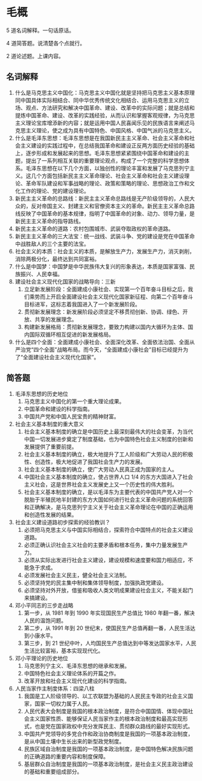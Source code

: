 # 毛概

5 道名词解释。一句话原话。

4 道简答题。说清楚各个点就行。

2 道论述题。上课内容。

## 名词解释

1. 什么是马克思主义中国化：马克思主义中国化就是坚持把马克思主义基本原理同中国具体实际相结合、同中华优秀传统文化相结合、运用马克思主义的立场、观点、方法研究和解决中国革命、建设、改革中的实际问题；就是总结和提炼中国革命、建设、改革的实践经验，从而认识和掌握客观规律，为马克思主义理论宝库增添新的内容；就是运用中国人民喜闻乐见的民族语言来阐述马克思主义理论，使之成为具有中国特色、中国风格、中国气派的马克思主义。
2. 什么是毛泽东思想：毛泽东思想是在我国新民主主义革命、社会主义革命和社会主义建设的实践过程中，在总结我国革命和建设正反两方面历史经验的基础上，逐步形成和发展起来的思想。毛泽东思想紧紧围绕中国革命和建设的主题，提出了一系列相互关联的重要理论观点，构成了一个完整的科学思想体系。毛泽东思想在以下几个方面，以独创性的理论丰富和发展了马克思列宁主义。这几个方面包括新民主主义革命理论、社会主义革命和社会主义建设理论、革命军队建设和军事战略的理论、政策和策略的理论、思想政治工作和文化工作的理论、党的建设理论。
3. 新民主主义革命的总路线：新民主主义革命总路线是无产阶级领导的，人民大众的，反对帝国主义、封建主义和官僚资本主义的革命。新民主主义革命总路线反映了中国革命的基本规律，指明了中国革命的对象、动力、领导力量，是新民主主义革命的指导路线。
4. 新民主主义革命的道路：农村包围城市、武装夺取政权的革命道路。
5. 新民主主义革命的三大法宝：统一战线、武装斗争、党的建设是党在中国革命中战胜敌人的三个主要的法宝。
6. 社会主义的本质：社会主义的本质，是解放生产力，发展生产力，消灭剥削，消除两极分化，最终达到共同富裕。
7. 什么是中国梦：中国梦是中华民族伟大复兴的形象表达，本质是国家富强、民族振兴、人民幸福。
8. 建设社会主义现代化国家的战略导向：三新
    1. 立足新发展阶段：全面建成小康社会、实现第一个百年奋斗目标之后，我们乘势而上开启全面建设社会主义现代化国家新征程、向第二个百年奋斗目标进军，这标志着我国进入了一个新发展阶段。
    2. 贯彻新发展理念：新发展阶段必须坚定不移贯彻创新、协调、绿色、开放、共享的发展理念。
    3. 构建新发展格局：贯彻新发展理念，要致力构建以国内大循环为主体、国内国际双循环相互促进的新发展格局。
9. 什么是四个全面：全面建成小康社会、全面深化改革、全面依法治国、全面从严治党“四个全面”战略布局。而今天，“全面建成小康社会”目标已经提升为了“全面建设社会主义现代化国家”。


## 简答题

1. 毛泽东思想的历史地位
    1. 马克思主义中国化的第一个重大理论成果。
    2. 中国革命和建设的科学指南。
    3. 中国共产党和中国人民宝贵的精神财富。
2. 社会主义基本制度的重大意义
    1. 社会主义基本制度的确立是中国历史上最深刻最伟大的社会变革，为当代中国一切发展进步奠定了制度基础，也为中国特色社会主义制度的创新和发展提供了重要前提。
    2. 社会主义基本制度的确立，极大地提升了工人阶级和广大劳动人民的积极性、创造性，极大地促进了我国社会生产力的发展。
    3. 社会主义基本制度的确立，使广大劳动人民真正成为国家的主人。
    4. 中国社会主义基本制度的确立，使占世界人口 1/4 的东方大国进入了社会主义社会，这是世界社会主义发展史上又一个历史性的伟大胜利。
    5. 社会主义基本制度的确立，是以毛泽东为主要代表的中国共产党人对一个脱胎于半殖民地半封建的东方大国如何进行社会主义革命问题的系统回答和正确解决，是马克思列宁主义关于社会主义革命理论在中国的正确运用和创造性发展的结果。
3. 社会主义建设道路初步探索的经验教训？
    1. 必须把马克思主义与中国实际相结合，探索符合中国特点的社会主义建设道路。
    2. 必须正确认识社会主义社会的主要矛盾和根本任务，集中力量发展生产力。
    3. 必须从实际出发进行社会主义建设，建设规模和速度要和国力相适应，不能急于求成。
    4. 必须发展社会主义民主，健全社会主义法制。
    5. 必须坚持党的民主集中制和集体领导制度，加强执政党建设。
    6. 必须坚持对外开放，借鉴和吸收人类文明成果建设社会主义，不能关起门来搞建设。
4. 邓小平同志的三步走战略
    1. 第一步，从 1981 年到 1990 年实现国民生产总值比 1980 年翻一番，解决人民的温饱问题。
    2. 第二步，从 1991 年到 20 世纪末，使国民生产总值再翻一番，人民生活达到小康水平。
    3. 第三步，到 21 世纪中叶，人均国民生产总值达到中等发达国家水平，人民生活比较富裕，基本实现现代化。
5. 邓小平理论的历史地位
    1. 马克思列宁主义、毛泽东思想的继承和发展。
    2. 中国特色社会主义理论体系的开篇之作。
    3. 改革开放和社会主义现代化建设的科学指南。
6. 人民当家作主制度体系：四梁八柱
    1. 我国是工人阶级领导的、以工农联盟为基础的人民民主专政的社会主义国家，国家一切权力属于人民。
    2. 人民代表大会制度是我国的根本政治制度，是符合中国国情、体现中国社会主义国家性质、能够保证人民当家作主的根本政治制度和最高实现形式，也是党在国家政权中充分发挥民主、贯彻群众路线的最好实现形式。
    3. 中国共产党领导的多党合作和政治协商制度是我国的一项基本政治制度，是从中国土壤中生长出来的新型政党制度。
    4. 民族区域自治制度是我国的一项基本政治制度，是中国特色解决民族问题的正确道路的重要内容和制度保障。
    5. 基层群众自治制度是我国的一项基本政治制度，是社会主义民主政治建设的基础和重要组成部分。
